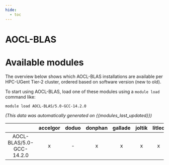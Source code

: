 ```yaml
---
hide:
  - toc
---
```


AOCL-BLAS
=========

# Available modules


The overview below shows which AOCL-BLAS installations are available per HPC-UGent Tier-2 cluster, ordered based on software version (new to old).

To start using AOCL-BLAS, load one of these modules using a `module load` command like:

```shell
module load AOCL-BLAS/5.0-GCC-14.2.0
```

*(This data was automatically generated on {{modules_last_updated}})*

| |accelgor|doduo|donphan|gallade|joltik|litleo|shinx|
| :---: | :---: | :---: | :---: | :---: | :---: | :---: | :---: |
|AOCL-BLAS/5.0-GCC-14.2.0|x|-|x|x|x|x|x|
